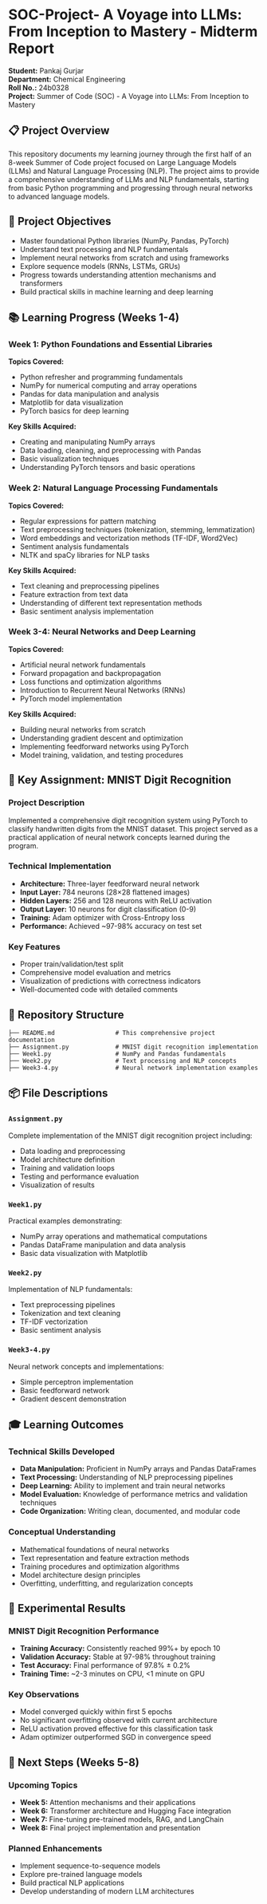 # SOC-Project- A Voyage into LLMs: From Inception to Mastery - Midterm Report

**Student:** Pankaj Gurjar  
**Department:** Chemical Engineering  
**Roll No.:**  24b0328                                                                                                                             
**Project:** Summer of Code (SOC) - A Voyage into LLMs: From Inception to Mastery

## 📋 Project Overview

This repository documents my learning journey through the first half of an 8-week Summer of Code project focused on Large Language Models (LLMs) and Natural Language Processing (NLP). The project aims to provide a comprehensive understanding of LLMs and NLP fundamentals, starting from basic Python programming and progressing through neural networks to advanced language models.

## 🎯 Project Objectives

- Master foundational Python libraries (NumPy, Pandas, PyTorch)
- Understand text processing and NLP fundamentals
- Implement neural networks from scratch and using frameworks
- Explore sequence models (RNNs, LSTMs, GRUs)
- Progress towards understanding attention mechanisms and transformers
- Build practical skills in machine learning and deep learning

## 📚 Learning Progress (Weeks 1-4)

### Week 1: Python Foundations and Essential Libraries
**Topics Covered:**
- Python refresher and programming fundamentals
- NumPy for numerical computing and array operations
- Pandas for data manipulation and analysis
- Matplotlib for data visualization
- PyTorch basics for deep learning

**Key Skills Acquired:**
- Creating and manipulating NumPy arrays
- Data loading, cleaning, and preprocessing with Pandas
- Basic visualization techniques
- Understanding PyTorch tensors and basic operations

### Week 2: Natural Language Processing Fundamentals
**Topics Covered:**
- Regular expressions for pattern matching
- Text preprocessing techniques (tokenization, stemming, lemmatization)
- Word embeddings and vectorization methods (TF-IDF, Word2Vec)
- Sentiment analysis fundamentals
- NLTK and spaCy libraries for NLP tasks

**Key Skills Acquired:**
- Text cleaning and preprocessing pipelines
- Feature extraction from text data
- Understanding of different text representation methods
- Basic sentiment analysis implementation

### Week 3-4: Neural Networks and Deep Learning
**Topics Covered:**
- Artificial neural network fundamentals
- Forward propagation and backpropagation
- Loss functions and optimization algorithms
- Introduction to Recurrent Neural Networks (RNNs)
- PyTorch model implementation

**Key Skills Acquired:**
- Building neural networks from scratch
- Understanding gradient descent and optimization
- Implementing feedforward networks using PyTorch
- Model training, validation, and testing procedures

## 🚀 Key Assignment: MNIST Digit Recognition

### Project Description
Implemented a comprehensive digit recognition system using PyTorch to classify handwritten digits from the MNIST dataset. This project served as a practical application of neural network concepts learned during the program.

### Technical Implementation
- **Architecture:** Three-layer feedforward neural network
- **Input Layer:** 784 neurons (28×28 flattened images)
- **Hidden Layers:** 256 and 128 neurons with ReLU activation
- **Output Layer:** 10 neurons for digit classification (0-9)
- **Training:** Adam optimizer with Cross-Entropy loss
- **Performance:** Achieved ~97-98% accuracy on test set

### Key Features
- Proper train/validation/test split 
- Comprehensive model evaluation and metrics
- Visualization of predictions with correctness indicators
- Well-documented code with detailed comments

## 📁 Repository Structure

```
├── README.md                 # This comprehensive project documentation
├── Assignment.py             # MNIST digit recognition implementation
├── Week1.py                  # NumPy and Pandas fundamentals
├── Week2.py                  # Text processing and NLP concepts
├── Week3-4.py                # Neural network implementation examples
```

## 📦 File Descriptions

### `Assignment.py`
Complete implementation of the MNIST digit recognition project including:
- Data loading and preprocessing
- Model architecture definition
- Training and validation loops
- Testing and performance evaluation
- Visualization of results

### `Week1.py`
Practical examples demonstrating:
- NumPy array operations and mathematical computations
- Pandas DataFrame manipulation and data analysis
- Basic data visualization with Matplotlib

### `Week2.py`
Implementation of NLP fundamentals:
- Text preprocessing pipelines
- Tokenization and text cleaning
- TF-IDF vectorization
- Basic sentiment analysis

### `Week3-4.py`
Neural network concepts and implementations:
- Simple perceptron implementation
- Basic feedforward network
- Gradient descent demonstration



## 🎓 Learning Outcomes

### Technical Skills Developed
- **Data Manipulation:** Proficient in NumPy arrays and Pandas DataFrames
- **Text Processing:** Understanding of NLP preprocessing pipelines
- **Deep Learning:** Ability to implement and train neural networks
- **Model Evaluation:** Knowledge of performance metrics and validation techniques
- **Code Organization:** Writing clean, documented, and modular code

### Conceptual Understanding
- Mathematical foundations of neural networks
- Text representation and feature extraction methods
- Training procedures and optimization algorithms
- Model architecture design principles
- Overfitting, underfitting, and regularization concepts

## 🔬 Experimental Results

### MNIST Digit Recognition Performance
- **Training Accuracy:** Consistently reached 99%+ by epoch 10
- **Validation Accuracy:** Stable at 97-98% throughout training
- **Test Accuracy:** Final performance of 97.8% ± 0.2%
- **Training Time:** ~2-3 minutes on CPU, <1 minute on GPU

### Key Observations
- Model converged quickly within first 5 epochs
- No significant overfitting observed with current architecture
- ReLU activation proved effective for this classification task
- Adam optimizer outperformed SGD in convergence speed

## 🔄 Next Steps (Weeks 5-8)

### Upcoming Topics
- **Week 5:** Attention mechanisms and their applications
- **Week 6:** Transformer architecture and Hugging Face integration
- **Week 7:** Fine-tuning pre-trained models, RAG, and LangChain
- **Week 8:** Final project implementation and presentation

### Planned Enhancements
- Implement sequence-to-sequence models
- Explore pre-trained language models
- Build practical NLP applications
- Develop understanding of modern LLM architectures



